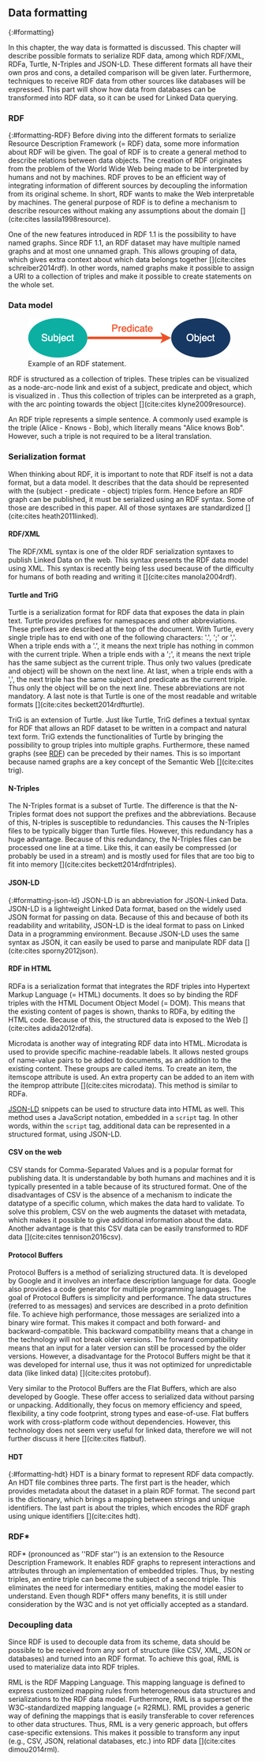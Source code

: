 ## Data formatting
{:#formatting}

In this chapter, the way data is formatted is discussed. This chapter will describe possible formats to serialize RDF data, among which RDF/XML, RDFa, Turtle, N-Triples and JSON-LD. These different formats all have their own pros and cons, a detailed comparison will be given later. Furthermore, techniques to receive RDF data from other sources like databases will be expressed. This part will show how data from databases can be transformed into RDF data, so it can be used for Linked Data querying.

### RDF
{:#formatting-RDF}
Before diving into the different formats to serialize Resource Description Framework (= RDF) data, some more information about RDF will be given. The goal of RDF is to create a general method to describe relations between data objects. The creation of RDF originates from the problem of the World Wide Web being made to be interpreted by humans and not by machines. RDF proves to be an efficient way of integrating information of different sources by decoupling the information from its original scheme. In short, RDF wants to make the Web interpretable by machines. The general purpose of RDF is to define a mechanism to describe resources without making any assumptions about the domain [](cite:cites lassila1998resource).

One of the new features introduced in RDF 1.1 is the possibility to have named graphs. Since RDF 1.1, an RDF dataset may have multiple named graphs and at most one unnamed graph. This allows grouping of data, which gives extra context about which data belongs together [](cite:cites schreiber2014rdf). In other words, named graphs make it possible to assign a URI to a collection of triples and make it possible to create statements on the whole set.

### Data model
<figure id="RDF">
<img src="images/spo.png" alt="[RDF statement]">
<figcaption markdown="block">
Example of an RDF statement.
</figcaption>
</figure>

RDF is structured as a collection of triples. These triples can be visualized as a node-arc-node link and exist of a subject, predicate and object, which is visualized in [](#RDF). Thus this collection of triples can be interpreted as a graph, with the arc pointing towards the object [](cite:cites klyne2009resource). 

An RDF triple represents a simple sentence. A commonly used example is the triple (Alice - Knows - Bob), which literally means "Alice knows Bob". However, such a triple is not required to be a literal translation. 

### Serialization format
When thinking about RDF, it is important to note that RDF itself is not a data format, but a data model. It describes that the data should be represented with the (subject - predicate - object) triples form. Hence before an RDF graph can be published, it must be serialized using an RDF syntax. Some of those are described in this paper. All of those syntaxes are standardized [](cite:cites heath2011linked). 

#### RDF/XML
The RDF/XML syntax is one of the older RDF serialization syntaxes to publish Linked Data on the web. This syntax presents the RDF data model using XML. This syntax is recently being less used because of the difficulty for humans of both reading and writing it [](cite:cites manola2004rdf).

#### Turtle and TriG
Turtle is a serialization format for RDF data that exposes the data in plain text. Turtle provides prefixes for namespaces and other abbreviations. These prefixes are described at the top of the document. With Turtle, every single triple has to end with one of the following characters: '.', ';' or ','. When a triple ends with a '.', it means the next triple has nothing in common with the current triple. When a triple ends with a ';', it means the next triple has the same subject as the current triple. Thus only two values (predicate and object) will be shown on the next line. At last, when a triple ends with a ',', the next triple has the same subject and predicate as the current triple. Thus only the object will be on the next line. These abbreviations are not mandatory. A last note is that Turtle is one of the most readable and writable formats [](cite:cites beckett2014rdfturtle).

TriG is an extension of Turtle. Just like Turtle, TriG defines a textual syntax for RDF that allows an RDF dataset to be written in a compact and natural text form. TriG extends the functionalities of Turtle by bringing the possibility to group triples into multiple graphs. Furthermore, these named graphs (see [RDF](#formatting-RDF)) can be preceded by their names. This is so important because named graphs are a key concept of the Semantic Web [](cite:cites trig). 

#### N-Triples
The N-Triples format is a subset of Turtle. The difference is that the N-Triples format does not support the prefixes and the abbreviations. Because of this, N-triples is susceptible to redundancies. This causes the N-Triples files to be typically bigger than Turtle files. However, this redundancy has a huge advantage. Because of this redundancy, the N-Triples files can be processed one line at a time. Like this, it can easily be compressed (or probably be used in a stream) and is mostly used for files that are too big to fit into memory [](cite:cites beckett2014rdfntriples).

#### JSON-LD
{:#formatting-json-ld}
JSON-LD is an abbreviation for JSON-Linked Data. JSON-LD is a lightweight Linked Data format, based on the widely used JSON format for passing on data. Because of this and because of both its readability and writability, JSON-LD is the ideal format to pass on Linked Data in a programming environment. Because JSON-LD uses the same syntax as JSON, it can easily be used to parse and manipulate RDF data [](cite:cites sporny2012json).

#### RDF in HTML
RDFa is a serialization format that integrates the RDF triples into Hypertext Markup Language (= HTML) documents. It does so by binding the RDF triples with the HTML Document Object Model (= DOM). This means that the existing content of pages is shown, thanks to RDFa, by editing the HTML code. Because of this, the structured data is exposed to the Web [](cite:cites adida2012rdfa).

Microdata is another way of integrating RDF data into HTML. Microdata is used to provide specific machine-readable labels. It allows nested groups of name-value pairs to be added to documents, as an addition to the existing content. These groups are called items. To create an item, the itemscope attribute is used. An extra property can be added to an item with the itemprop attribute [](cite:cites microdata). This method is similar to RDFa.

[JSON-LD](#formatting-json-ld) snippets can be used to structure data into HTML as well. This method uses a JavaScript notation, embedded in a `script` tag. In other words, within the `script` tag, additional data can be represented in a structured format, using JSON-LD.

#### CSV on the web
CSV stands for Comma-Separated Values and is a popular format for publishing data. It is understandable by both humans and machines and it is typically presented in a table because of its structured format. One of the disadvantages of CSV is the absence of a mechanism to indicate the datatype of a specific column, which makes the data hard to validate. To solve this problem, CSV on the web augments the dataset with metadata, which makes it possible to give additional information about the data. Another advantage is that this CSV data can be easily transformed to RDF data [](cite:cites tennison2016csv).

#### Protocol Buffers
Protocol Buffers is a method of serializing structured data. It is developed by Google and it involves an interface description language for data. Google also provides a code generator for multiple programming languages. The goal of Protocol Buffers is simplicity and performance. The data structures (referred to as messages) and services are described in a proto definition file. To achieve high performance, those messages are serialized into a binary wire format. This makes it compact and both forward- and backward-compatible. This backward compatibility means that a change in the technology will not break older versions. The forward compatibility means that an input for a later version can still be processed by the older versions. However, a disadvantage for the Protocol Buffers might be that it was developed for internal use, thus it was not optimized for unpredictable data (like linked data) [](cite:cites protobuf).

Very similar to the Protocol Buffers are the Flat Buffers, which are also developed by Google. These offer access to serialized data without parsing or unpacking. Additionally, they focus on memory efficiency and speed, flexibility, a tiny code footprint, strong types and ease-of-use. Flat buffers work with cross-platform code without dependencies. However, this technology does not seem very useful for linked data, therefore we will not further discuss it here [](cite:cites flatbuf).

#### HDT
{:#formatting-hdt}
HDT is a binary format to represent RDF data compactly. An HDT file combines three parts. The first part is the header, which provides metadata about the dataset in a plain RDF format. The second part is the dictionary, which brings a mapping between strings and unique identifiers. The last part is about the triples, which encodes the RDF graph using unique identifiers [](cite:cites hdt).

### RDF*
RDF* (pronounced as ''RDF star'') is an extension to the Resource Description Framework. It enables RDF graphs to represent interactions and attributes through an implementation of embedded triples. Thus, by nesting triples, an entire triple can become the subject of a second triple. This eliminates the need for intermediary entities, making the model easier to understand. Even though RDF* offers many benefits, it is still under consideration by the W3C and is not yet officially accepted as a standard.

### Decoupling data
Since RDF is used to decouple data from its scheme, data should be possible to be received from any sort of structure (like CSV, XML, JSON or databases) and turned into an RDF format. To achieve this goal, RML is used to materialize data into RDF triples.

RML is the RDF Mapping Language. This mapping language is defined to express customized mapping rules from heterogeneous data structures and serializations to the RDF data model. Furthermore, RML is a superset of the W3C-standardized mapping language (= R2RML). RML provides a generic way of defining the mappings that is easily transferable to cover references to other data structures. Thus, RML is a very generic approach, but offers case-specific extensions. This makes it possible to transform any input (e.g., CSV, JSON, relational databases, etc.) into RDF data [](cite:cites dimou2014rml).
